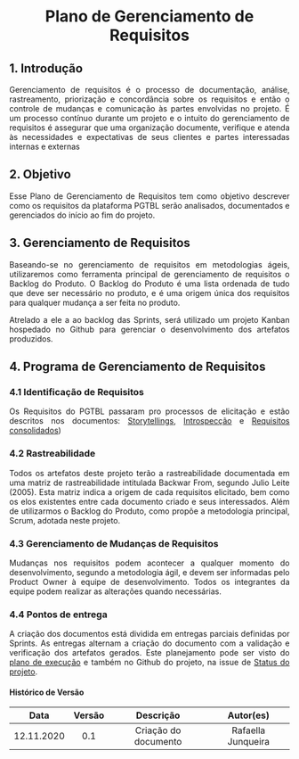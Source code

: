 # <center> Plano de Gerenciamento de Requisitos

<div align="justify">

## 1. Introdução 
Gerenciamento de requisitos é o processo de documentação, análise, rastreamento, priorização e concordância sobre os requisitos e então o controle de mudanças e comunicação às partes envolvidas no projeto. É um processo contínuo durante um projeto e o intuito do gerenciamento de requisitos é assegurar que uma organização documente, verifique e atenda às necessidades e expectativas de seus clientes e partes interessadas internas e externas

## 2. Objetivo

Esse Plano de Gerenciamento de Requisitos tem como objetivo descrever como os requisitos da plataforma PGTBL serão analisados, documentados e gerenciados do início ao fim do projeto.

## 3. Gerenciamento de Requisitos

Baseando-se no gerenciamento de requisitos em metodologias ágeis, utilizaremos como ferramenta principal de gerenciamento de requisitos o Backlog do Produto. O Backlog do Produto é uma lista ordenada de tudo que deve ser necessário no produto, e é uma origem única dos requisitos para qualquer mudança a ser feita no produto. 

Atrelado a ele a ao backlog das Sprints, será utilizado um projeto Kanban hospedado no Github para gerenciar o desenvolvimento dos artefatos produzidos.

## 4. Programa de Gerenciamento de Requisitos

### 4.1 Identificação de Requisitos

Os Requisitos do PGTBL passaram pro processos de elicitação e estão descritos nos documentos: [Storytellings](/pages/elicitacao/storytelling.md), [Introspecção](/pages/elicitacao/instrospecao.md) e [Requisitos consolidados](/pages/elicitacao/requisitos-total.md))

### 4.2 Rastreabilidade

Todos os artefatos deste projeto terão a rastreabilidade documentada em uma matriz de rastreabilidade intitulada Backwar From, segundo Julio Leite (2005). Esta matriz indica a origem de cada requisitos elicitado, bem como os elos existentes entre cada documento criado e seus interessados. Além de utilizarmos o Backlog do Produto, como propõe a metodologia principal, Scrum, adotada neste projeto.  

### 4.3 Gerenciamento de Mudanças de Requisitos

Mudanças nos requisitos podem acontecer a qualquer momento do desenvolvimento, segundo a metodologia ágil, e devem ser informadas pelo Product Owner à equipe de desenvolvimento. Todos os integrantes da equipe podem realizar as alterações quando necessárias. 

### 4.4 Pontos de entrega
A criação dos documentos está dividida em entregas parciais definidas por Sprints. As entregas alternam a criação do documento com a validação e verificação dos artefatos gerados. Este planejamento pode ser visto do [plano de execução](/pages/planejamento-entregas.md) e também no Github do projeto, na issue de [Status do projeto](https://github.com/RafaellaJunqueira/PGTBL/issues/6).


#### Histórico de Versão
|    Data    | Versão | Descrição            | Autor(es)       |
| :--------: | :----: | :------------------: | :-------------: |
| 12.11.2020 |  0.1   | Criação do documento | Rafaella Junqueira |

</div>